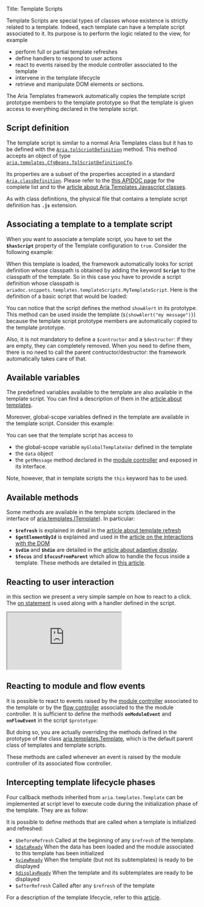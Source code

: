 Title: Template Scripts


Template Scripts are special types of classes whose existence is strictly related to a template. Indeed, each template can have a template script associated to it. Its purpose is to perform the logic related to the view, for example
* perform full or partial template refreshes
* define handlers to respond to user actions
* react to events raised by the module controller associated to the template
* intervene in the template lifecycle
* retrieve and manipulate DOM elements or sections.

The Aria Templates framework automatically copies the template script prototype members to the template prototype so that the template is given access to everything declared in the template script.

## Script definition
The template script is similar to a normal Aria Templates class but it has to be defined with the [`Aria.tplScriptDefinition`](http://ariatemplates.com/api/#Aria:tplScriptDefinition:method) method. This method accepts an object of type [`aria.templates.CfgBeans.TplScriptDefinitionCfg`](http://ariatemplates.com/api/#aria.templates.CfgBeans:TplScriptDefinitionCfg).

Its properties are a subset of the properties accepted in a standard [`Aria.classDefinition`](http://ariatemplates.com/api/#Aria:classDefinition:method). Please refer to the [this APIDOC page](http://ariatemplates.com/api/#aria.core.CfgBeans:ClassDefinitionCfg) for the complete list and to the [article about Aria Templates Javascript classes](javascript_classes).

As with class definitions, the physical file that contains a template script definition has **`.js`** extension.

## Associating a template to a template script

When you want to associate a template script, you have to set the **`$hasScript`** property of the Template configuration to `true`. Consider the following example:

<script src='http://snippets.ariatemplates.com/snippets/github.com/ariatemplates/documentation-code/snippets/templates/templateScripts/MyTemplate.tpl?lang=at&outdent=true'></script>

When this template is loaded, the framework automatically looks for script definition whose classpath is obtained by adding the keyword **`Script`** to the classpath of the template. So in this case you have to provide a script definition whose classpath is `ariadoc.snippets.templates.templateScripts.MyTemplateScript`. Here is the definition of a basic script that would be loaded:

<script src='http://snippets.ariatemplates.com/snippets/github.com/ariatemplates/documentation-code/snippets/templates/templateScripts/MyTemplateScript.js?lang=at&outdent=true'></script>

You can notice that the script defines the method `showAlert` in its prototype. This method can be used inside the template (`${showAlert("my message")}`) because the template script prototype members are automatically copied to the template prototype.

Also, it is not mandatory to define a `$contructor` and a `$destructor`: if they are empty, they can completely removed. When you need to define them, there is no need to call the parent contructor/destructor: the framework automatically takes care of that.

## Available variables

The predefined variables available to the template are also available in the template script. You can find a description of them in the [article about templates](writing_templates#predefined-variables).

Moreover, global-scope variables defined in the template are available in the template script. Consider this example:


<script src='http://snippets.ariatemplates.com/snippets/github.com/ariatemplates/documentation-code/snippets/templates/templateScripts/MySecondTemplate.tpl?lang=at&outdent=true'></script>

<script src='http://snippets.ariatemplates.com/snippets/github.com/ariatemplates/documentation-code/snippets/templates/templateScripts/MySecondTemplateScript.js?lang=at&outdent=true'></script>

You can see that the template script has access to
* the global-scope variable `myGlobalTemplateVar` defined in the template
* the `data` object
* the `getMessage` method declared in the [module controller](controllers) and exposed in its interface.

Note, however, that in template scripts the `this` keyword has to be used.


## Available methods

Some methods are available in the template scripts (declared in the interface of [aria.templates.ITemplate](http://ariatemplates.com/api/#aria.templates.ITemplate)). In particular:

* **`$refresh`** is explained in detail in the [article about template refresh](refresh)
* **`$getElementById`** is explained and used in the [article on the interactions with the DOM](interactions_with_the_dom)
* **`$vdim`** and **`$hdim`** are detailed in the [article about adaptive display](adaptive_display).
* **`$focus`** and **`$focusFromParent`** which allow to handle the focus inside a template. These methods are detailed in [this article](interactions_with_the_dom).

## Reacting to user interaction

in this section we present a very simple sample on how to react to a click. The [ on statement](writing_templates#on) is used along with a handler defined in the script.

<iframe class='samples' src='http://snippets.ariatemplates.com/samples/github.com/ariatemplates/documentation-code/samples/templates/templateScripts/clickhandler/' ></iframe>

## Reacting to module and flow events

It is possible to react to events raised by the [module controller](controllers) associated to the template or by the [flow controller](flow_controllers) associated to the the module controller. It is sufficient to define the methods **`onModuleEvent`** and **`onFlowEvent`** in the script `$prototype`:


<script src='http://snippets.ariatemplates.com/snippets/github.com/ariatemplates/documentation-code/snippets/templates/templateScripts/MyThirdTemplateScript.js?lang=at&outdent=true'></script>

But doing so, you are actually overriding the methods defined in the prototype of the class [aria.templates.Template](http://ariatemplates.com/api/#aria.templates.Template), which is the default parent class of templates and template scripts.

These methods are called whenever an event is raised by the module controller of its associated flow controller.

## Intercepting template lifecycle phases

Four callback methods inherited from `aria.templates.Template` can be implemented at script level to execute code during the initialization phase of the template.  They are as follow:


It is possible to define methods that are called when a template is initialized and refreshed:

* `$beforeRefresh`
Called at the beginning of any `$refresh` of the template.
* [`$dataReady`](http://ariatemplates.com/api/#aria.templates.Template:$dataReady:method)
When the data has been loaded and the module associated to this template has been initialized
* [`$viewReady`](http://ariatemplates.com/api/#aria.templates.Template:$viewReady:method)
When the template (but not its subtemplates) is ready to be displayed
* [`$displayReady`](http://ariatemplates.com/api/#aria.templates.Template:$displayReady:method)
When the template and its subtemplates are ready to be displayed
* `$afterRefresh`
Called after any `$refresh` of the template

For a description of the template lifecycle, refer to this [article](what_are_templates).